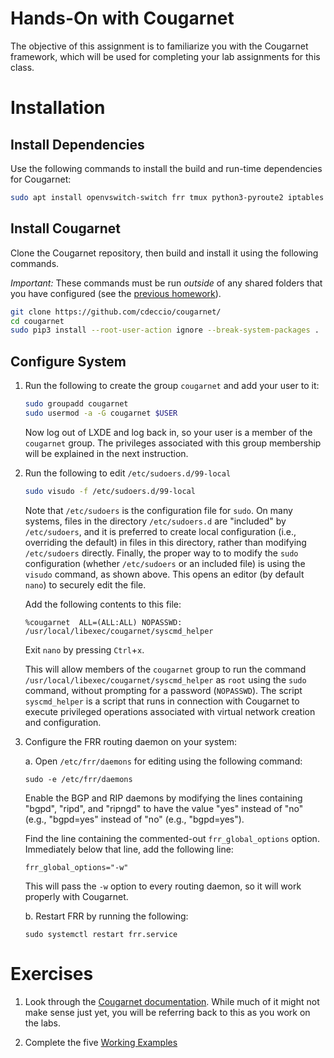 # Hands-On with Cougarnet

The objective of this assignment is to familiarize you with the Cougarnet
framework, which will be used for completing your lab assignments for this
class.


# Installation

## Install Dependencies

Use the following commands to install the build and run-time dependencies for
Cougarnet:

```bash
sudo apt install openvswitch-switch frr tmux python3-pyroute2 iptables lxterminal python3-pygraphviz libgraph-easy-perl tcpdump wireshark socat
```

## Install Cougarnet

Clone the Cougarnet repository, then build and install it using the following
commands.

*Important:*  These commands must be run _outside_ of any shared folders that
you have configured (see the [previous homework](../01a-hw-create-vm/)).

```bash
git clone https://github.com/cdeccio/cougarnet/
cd cougarnet
sudo pip3 install --root-user-action ignore --break-system-packages .
```


## Configure System

 1. Run the following to create the group `cougarnet` and add your user to it:

    ```bash
    sudo groupadd cougarnet
    sudo usermod -a -G cougarnet $USER
    ```

    Now log out of LXDE and log back in, so your user is a member of the
    `cougarnet` group.  The privileges associated with this group membership
    will be explained in the next instruction.

 2. Run the following to edit `/etc/sudoers.d/99-local`

    ```bash
    sudo visudo -f /etc/sudoers.d/99-local
    ```

    Note that `/etc/sudoers` is the configuration file for `sudo`.  On many
    systems, files in the directory `/etc/sudoers.d` are "included" by
    `/etc/sudoers`, and it is preferred to create local configuration (i.e.,
    overriding the default) in files in this directory, rather than modifying
    `/etc/sudoers` directly.  Finally, the proper way to to modify the `sudo`
    configuration (whether `/etc/sudoers` or an included file) is using the
    `visudo` command, as shown above.  This opens an editor (by default `nano`)
    to securely edit the file.

    Add the following contents to this file:

    ```
    %cougarnet  ALL=(ALL:ALL) NOPASSWD: /usr/local/libexec/cougarnet/syscmd_helper
    ```

    Exit `nano` by pressing `Ctrl`+`x`.

    This will allow members of the `cougarnet` group to run the command
    `/usr/local/libexec/cougarnet/syscmd_helper` as `root` using the `sudo`
    command, without prompting for a password (`NOPASSWD`).  The script
    `syscmd_helper` is a script that runs in connection with Cougarnet to
    execute privileged operations associated with virtual network creation and
    configuration.

 3. Configure the FRR routing daemon on your system:

    a. Open `/etc/frr/daemons` for editing using the following command:

       ```
       sudo -e /etc/frr/daemons
       ```
  
       
       Enable the BGP and RIP daemons by modifying the lines containing "bgpd",
       "ripd", and "ripngd" to have the value "yes" instead of "no" (e.g.,
       "bgpd=yes" instead of "no" (e.g., "bgpd=yes").

       Find the line containing the commented-out `frr_global_options` option.
       Immediately below that line, add the following line:

       ```
       frr_global_options="-w"
       ```

       This will pass the `-w` option to every routing daemon, so it will work
       properly with Cougarnet.

    b. Restart FRR by running the following:

       ```
       sudo systemctl restart frr.service
       ```


# Exercises

1. Look through the
   [Cougarnet documentation](https://github.com/cdeccio/cougarnet/blob/main/README.md).
   While much of it might not make sense just yet, you will be referring back
   to this as you work on the labs.

2. Complete the five
   [Working Examples](https://github.com/cdeccio/cougarnet/blob/main/README.md#working-examples)
